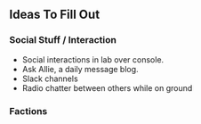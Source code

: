 ## Ideas To Fill Out

### Social Stuff / Interaction
* Social interactions in lab over console.
* Ask Allie, a daily message blog.
* Slack channels
* Radio chatter between others while on ground

### Factions
